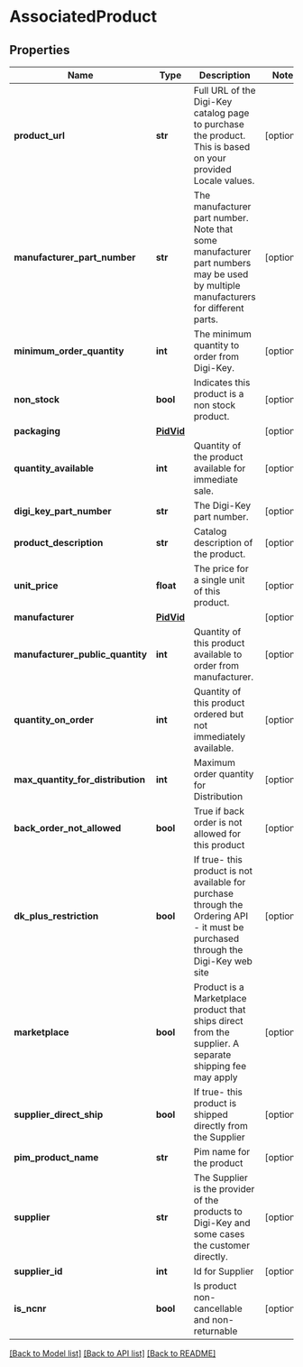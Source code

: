 # AssociatedProduct

## Properties
Name | Type | Description | Notes
------------ | ------------- | ------------- | -------------
**product_url** | **str** | Full URL of the Digi-Key catalog page to purchase the product. This is based on your provided Locale values. | [optional] 
**manufacturer_part_number** | **str** | The manufacturer part number. Note that some manufacturer part numbers may be used by multiple manufacturers for  different parts. | [optional] 
**minimum_order_quantity** | **int** | The minimum quantity to order from Digi-Key. | [optional] 
**non_stock** | **bool** | Indicates this product is a non stock product. | [optional] 
**packaging** | [**PidVid**](PidVid.md) |  | [optional] 
**quantity_available** | **int** | Quantity of the product available for immediate sale. | [optional] 
**digi_key_part_number** | **str** | The Digi-Key part number. | [optional] 
**product_description** | **str** | Catalog description of the product. | [optional] 
**unit_price** | **float** | The price for a single unit of this product. | [optional] 
**manufacturer** | [**PidVid**](PidVid.md) |  | [optional] 
**manufacturer_public_quantity** | **int** | Quantity of this product available to order from manufacturer. | [optional] 
**quantity_on_order** | **int** | Quantity of this product ordered but not immediately available. | [optional] 
**max_quantity_for_distribution** | **int** | Maximum order quantity for Distribution | [optional] 
**back_order_not_allowed** | **bool** | True if back order is not allowed for this product | [optional] 
**dk_plus_restriction** | **bool** | If true- this product is not available for purchase through the Ordering API - it must be purchased through the  Digi-Key web site | [optional] 
**marketplace** | **bool** | Product is a Marketplace product that ships direct from the supplier.  A separate shipping fee may apply | [optional] 
**supplier_direct_ship** | **bool** | If true- this product is shipped directly from the Supplier | [optional] 
**pim_product_name** | **str** | Pim name for the product | [optional] 
**supplier** | **str** | The Supplier is the provider of the products to Digi-Key and some cases the customer directly. | [optional] 
**supplier_id** | **int** | Id for Supplier | [optional] 
**is_ncnr** | **bool** | Is product non-cancellable and non-returnable | [optional] 

[[Back to Model list]](../README.md#documentation-for-models) [[Back to API list]](../README.md#documentation-for-api-endpoints) [[Back to README]](../README.md)


